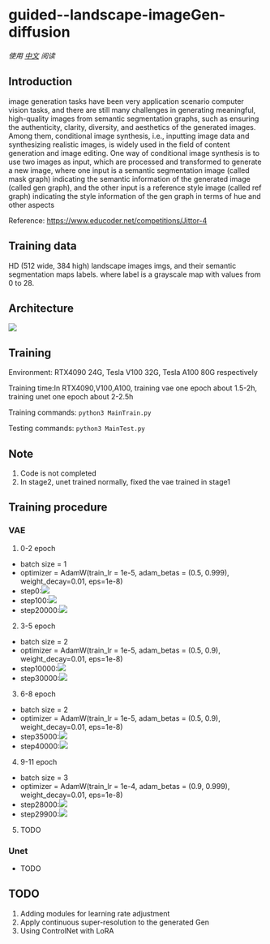 # guided--landscape-imageGen-diffusion
*使用 [中文](README.md) 阅读*
## Introduction

image generation tasks have been very application scenario computer vision tasks, and there are still many challenges in generating meaningful, high-quality images from semantic segmentation graphs, such as ensuring the authenticity, clarity, diversity, and aesthetics of the generated images. Among them, conditional image synthesis, i.e., inputting image data and synthesizing realistic images, is widely used in the field of content generation and image editing. One way of conditional image synthesis is to use two images as input, which are processed and transformed to generate a new image, where one input is a semantic segmentation image (called mask graph) indicating the semantic information of the generated image (called gen graph), and the other input is a reference style image (called ref graph) indicating the style information of the gen graph in terms of hue and other aspects

Reference: https://www.educoder.net/competitions/Jittor-4

## Training data

HD (512 wide, 384 high) landscape images imgs, and their semantic segmentation maps labels. where label is a grayscale map with values from 0 to 28.

## Architecture
<img src="AttMarkDown/Architecture-diagram.svg">

## Training

Environment: RTX4090 24G, Tesla V100 32G, Tesla A100 80G respectively

Training time:In RTX4090,V100,A100, training vae one epoch about 1.5-2h, training unet one epoch about 2-2.5h

Training commands: <code>python3 MainTrain.py</code>

Testing commands: <code>python3 MainTest.py</code>

## Note
1. Code is not completed
2. In stage2, unet trained normally, fixed the vae trained in stage1

## Training procedure
### VAE
1. 0-2 epoch
- batch size = 1 
- optimizer = AdamW(train_lr = 1e-5, adam_betas = (0.5, 0.999), weight_decay=0.01, eps=1e-8)
- step0:<img src="AttMarkDown/vae-step_0.png">
- step100:<img src="AttMarkDown/vae-step_100.png">
- step20000:<img src="AttMarkDown/vae-step_20000.png">
2. 3-5 epoch
- batch size = 2 
- optimizer = AdamW(train_lr = 1e-5, adam_betas = (0.5, 0.9), weight_decay=0.01, eps=1e-8)
- step10000:<img src="AttMarkDown/vae-step_10000.png">
- step30000:<img src="AttMarkDown/vae-step_30000.png">
3. 6-8  epoch
- batch size = 2 
- optimizer = AdamW(train_lr = 1e-5, adam_betas = (0.5, 0.9), weight_decay=0.01, eps=1e-8)
- step35000:<img src="AttMarkDown/vae-step_10000.png">
- step40000:<img src="AttMarkDown/vae-step_30000.png">
4. 9-11 epoch
- batch size = 3 
- optimizer = AdamW(train_lr = 1e-4, adam_betas = (0.9, 0.999), weight_decay=0.01, eps=1e-8)
- step28000:<img src="AttMarkDown/vae-step_28000.png">
- step29900:<img src="AttMarkDown/vae-step_29900.png">
5. TODO
### Unet
- TODO


## TODO
1. Adding modules for learning rate adjustment
2. Apply continuous super-resolution to the generated Gen
3. Using ControlNet with LoRA
